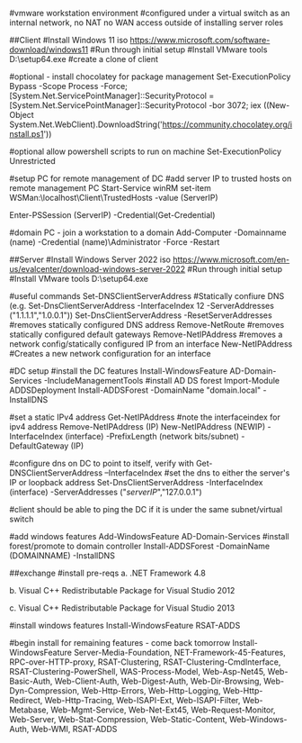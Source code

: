#vmware workstation environment
#configured under a virtual switch as an internal network, no NAT no WAN access outside of installing server roles


##Client
#Install Windows 11 iso https://www.microsoft.com/software-download/windows11
#Run through initial setup
#Install VMware tools
D:\setup64.exe
#create a clone of client


#optional - install chocolatey for package management
Set-ExecutionPolicy Bypass -Scope Process -Force; [System.Net.ServicePointManager]::SecurityProtocol = [System.Net.ServicePointManager]::SecurityProtocol -bor 3072; iex ((New-Object System.Net.WebClient).DownloadString('https://community.chocolatey.org/install.ps1'))

#optional allow powershell scripts to run on machine
Set-ExecutionPolicy Unrestricted

#setup PC for remote management of DC
#add server IP to trusted hosts on remote management PC
Start-Service winRM
set-item WSMan:\localhost\Client\TrustedHosts -value (ServerIP)

Enter-PSSession (ServerIP) -Credential(Get-Credential)


#domain PC - join a workstation to a domain
Add-Computer -Domainname (name) -Credential (name)\Administrator -Force -Restart



##Server
#Install Windows Server 2022 iso https://www.microsoft.com/en-us/evalcenter/download-windows-server-2022
#Run through initial setup
#Install VMware tools
D:\setup64.exe

#useful commands
Set-DNSClientServerAddress                                #Statically confiure DNS (e.g. Set-DnsClientServerAddress -InterfaceIndex 12 -ServerAddresses ("1.1.1.1","1.0.0.1"))
Set-DnsClientServerAddress -ResetServerAddresses          #removes statically configured DNS address
Remove-NetRoute                                           #removes statically configured default gateways
Remove-NetIPAddress                                       #removes a network config/statically configured IP from an interface
New-NetIPAddress                                          #Creates a new network configuration for an interface


#DC setup
#install the DC features
Install-WindowsFeature AD-Domain-Services -IncludeManagementTools
#install AD DS forest
Import-Module ADDSDeployment
Install-ADDSForest -DomainName "domain.local" -InstallDNS


#set a static IPv4 address
Get-NetIPAddress
#note the interfaceindex for ipv4 address
Remove-NetIPAddress (IP)
New-NetIPAddress (NEWIP) -InterfaceIndex (interface) -PrefixLength (network bits/subnet) -DefaultGateway (IP)

#configure dns on DC to point to itself, verify with
Get-DNSClientServerAddress –InterfaceIndex
#set the dns to either the server's IP or loopback address
Set-DnsClientServerAddress -InterfaceIndex (interface) -ServerAddresses ("*serverIP*","127.0.0.1")

#client should be able to ping the DC if it is under the same subnet/virtual switch

#add windows features
Add-WindowsFeature AD-Domain-Services
#install forest/promote to domain controller
Install-ADDSForest -DomainName (DOMAINNAME) -InstallDNS



##exchange
#install pre-reqs
a. .NET Framework 4.8

b. Visual C++ Redistributable Package for Visual Studio 2012

c. Visual C++ Redistributable Package for Visual Studio 2013

#install windows features
Install-WindowsFeature RSAT-ADDS

#begin install for remaining features - come back tomorrow
Install-WindowsFeature Server-Media-Foundation, NET-Framework-45-Features, RPC-over-HTTP-proxy, RSAT-Clustering, RSAT-Clustering-CmdInterface, RSAT-Clustering-PowerShell, WAS-Process-Model, Web-Asp-Net45, Web-Basic-Auth, Web-Client-Auth, Web-Digest-Auth, Web-Dir-Browsing, Web-Dyn-Compression, Web-Http-Errors, Web-Http-Logging, Web-Http-Redirect, Web-Http-Tracing, Web-ISAPI-Ext, Web-ISAPI-Filter, Web-Metabase, Web-Mgmt-Service, Web-Net-Ext45, Web-Request-Monitor, Web-Server, Web-Stat-Compression, Web-Static-Content, Web-Windows-Auth, Web-WMI, RSAT-ADDS
